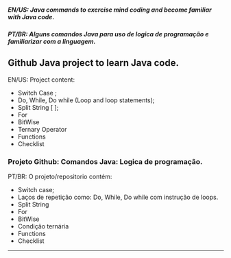 ##### EN/US: Java commands to exercise mind coding and become familiar with Java code.
##### PT/BR: Alguns comandos Java para uso de logica de programação e familiarizar com a linguagem.

## Github Java project to learn Java code.
EN/US: Project content:
- Switch Case ;
- Do, While, Do while (Loop and loop statements);
- Split String [ ];
- For
- BitWise
- Ternary Operator
- Functions
- Checklist

### Projeto Github: Comandos Java: Logica de programação.

PT/BR: O projeto/repositorio contém:

- Switch case;
- Laços de repetição como: Do, While, Do while com instrução de loops.
- Split String
- For
- BitWise
- Condição ternária
- Functions
- Checklist

---
